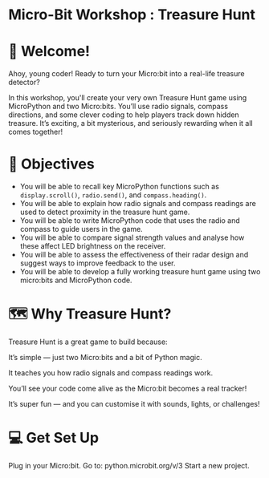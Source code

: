 # Micro-Bit Workshop : Treasure Hunt

# 👋 Welcome!
Ahoy, young coder! Ready to turn your Micro:bit into a real-life treasure detector?

In this workshop, you'll create your very own Treasure Hunt game using MicroPython and two Micro:bits. You’ll use radio signals, compass directions, and some clever coding to help players track down hidden treasure. It’s exciting, a bit mysterious, and seriously rewarding when it all comes together!

# 🧠 Objectives

-  You will be able to recall key MicroPython functions such as `display.scroll()`, `radio.send()`, and `compass.heading()`.
-  You will be able to explain how radio signals and compass readings are used to detect proximity in the treasure hunt game.
- You will be able to write MicroPython code that uses the radio and compass to guide users in the game.
- You will be able to compare signal strength values and analyse how these affect LED brightness on the receiver.
- You will be able to assess the effectiveness of their radar design and suggest ways to improve feedback to the user.
- You will be able to develop a fully working treasure hunt game using two micro:bits and MicroPython code.

# 🗺️ Why Treasure Hunt?
Treasure Hunt is a great game to build because:

It’s simple — just two Micro:bits and a bit of Python magic.

It teaches you how radio signals and compass readings work.

You’ll see your code come alive as the Micro:bit becomes a real tracker!

It’s super fun — and you can customise it with sounds, lights, or challenges!

# 💻 Get Set Up
Plug in your Micro:bit.
Go to: python.microbit.org/v/3
Start a new project.








